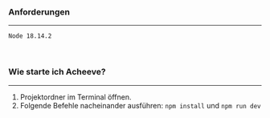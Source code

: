 ### **Anforderungen**
___
`Node 18.14.2`

<br />

### **Wie starte ich Acheeve?**
---
1. Projektordner im Terminal öffnen.
2. Folgende Befehle nacheinander ausführen: `npm install` und `npm run dev`
